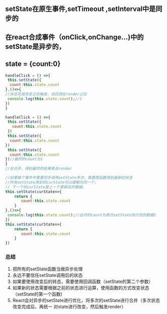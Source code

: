 ## setState在原生事件,setTimeout ,setInterval中是同步的
## 在react合成事件（onClick,onChange...)中的setState是异步的，
## state = {count:0}
```js
handleClick = () =>{
 this.setState({
  count:this.state.count
},()=>{
//状态完成改变之后触发，该回调在render之后
 console.log(this.state.count);//1
})
}
```
```js
handleClick = () =>{
 this.setState({
   count:this.state.count
 })
 this.setState({
  count:this.state.count
})
 this.setState({
  count:this.state.count
})//最终的count为1
}
//会合并，得到最终的结果再去render
```

 
```js
//如果每个事件中需要同步调用setState多次，需要用函数得到最新的状态
//所有setState用到的curState可以理解为同一个，
// 下一个的curState是上一个更新后的数据，
this.setState(curState=>{
    return {
       count:this.state.count
    }
},()=>{
 console.log(this.state.count);//此时的count为两次setState执行完的数据2
})
this.setState(curState=>{
    return {
       count:this.state.count
    }
})
```
### 总结
1. 把所有的setState函数当做异步处理
2. 永远不要信任setState调用后的状态
3. 如果要使用改变后的转态，需要使用回调函数（setState的第二个参数）
4. 如果新的状态需要根据之前的状态进行运算，使用函数的方式改变状态（setState的第一个函数)
5. React会对异步的setState进行优化，将多次的setState进行合并（多次状态改变完成后，再统一
对state进行改变，然后触发render）